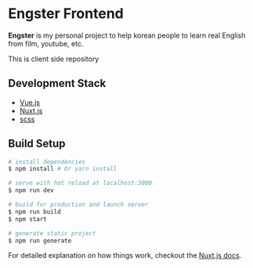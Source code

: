 # Engster Frontend

**Engster** is my personal project to help korean people to learn real English from film, youtube, etc.

This is client side repository

## Development Stack

- [Vue.js](https://github.com/vuejs/vue)
- [Nuxt.js](https://github.com/nuxt/nuxt.js)
- [scss](https://github.com/sass/sass)

## Build Setup

```bash
# install dependencies
$ npm install # Or yarn install

# serve with hot reload at localhost:3000
$ npm run dev

# build for production and launch server
$ npm run build
$ npm start

# generate static project
$ npm run generate
```

For detailed explanation on how things work, checkout the [Nuxt.js docs](https://github.com/nuxt/nuxt.js).
